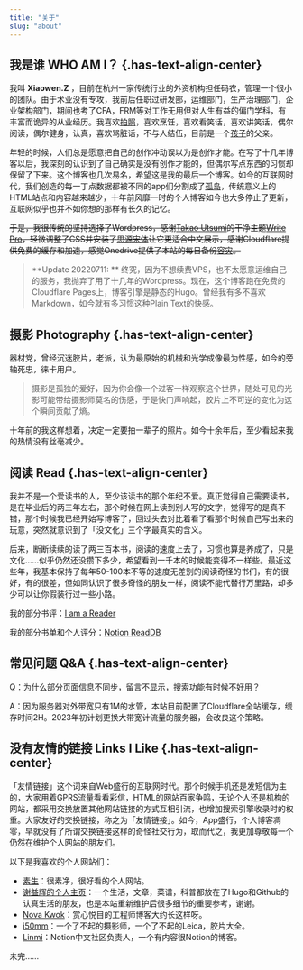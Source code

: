 ```yaml
---
title: "关于"
slug: "about"
---
```

## **我是谁 WHO AM I？** {.has-text-align-center}

我叫 **Xiaowen.Z** ，目前在杭州一家传统行业的外资机构担任码农，管理一个很小的团队。由于术业没有专攻，我前后任职过研发部，运维部门，生产治理部门，企业架构部门，期间也考了CFA，FRM等对工作无用但对人生有益的偏门学科，有丰富而诡异的从业经历。我喜欢<a href="https://xiaowenz.myportfolio.com/" target="_blank" rel="noreferrer noopener" title="拍照">拍照</a>，喜欢烹饪，喜欢看笑话，喜欢讲笑话，偶尔阅读，偶尔健身，认真，喜欢骂脏话，不与人结伍，目前是一个[孩子][1]的父亲。

年轻的时候，人们总是愿意把自己的创作冲动误以为是创作才能。在写了十几年博客以后，我深刻的认识到了自己确实是没有创作才能的，但偶尔写点东西的习惯却保留了下来。这个博客也几次易名，希望这是我的最后一个博客。如今的互联网时代，我们创造的每一丁点数据都被不同的app们分割成了[孤岛][2]，传统意义上的HTML站点和内容越来越少，十年前风靡一时的个人博客如今也大多停止了更新，互联网似乎也并不如你想的那样有长久的记忆。

~~于是，我很传统的坚持选择了Wordpress，感谢<a href="https://profiles.wordpress.org/utsumit/" target="_blank" rel="noreferrer noopener" title="Takao Utsumi">Takao Utsumi</a>的干净主题<a href="https://themegraphy.com/wordpress-themes/write/" target="_blank" rel="noreferrer noopener" title="Write Pro">Write Pro</a>，轻微调整了CSS并安装了<a href="https://fonts.google.com/noto/specimen/Noto+Serif+SC" target="_blank" rel="noreferrer noopener" title="思源宋体">思源宋体</a>让它更适合中文展示，感谢Cloudflare提供免费的缓存和加速，感觉Onedrive提供了本站的每日备份[容灾][3]。~~

> **Update 20220711: ** 终究，因为不想续费VPS，也不太愿意运维自己的服务，我抛弃了用了十几年的Wordpress。现在，这个博客跑在免费的Cloudflare Pages上，博客引擎是静态的Hugo。曾经我有多不喜欢Markdown，如今就有多习惯这种Plain Text的快感。

## **摄影 Photography** {.has-text-align-center}

器材党，曾经沉迷胶片，老派，认为最原始的机械和光学成像最为性感，如今的旁轴死忠，徕卡用户。

<blockquote class="wp-block-quote">
  <p>
    摄影是孤独的爱好，因为你会像一个过客一样观察这个世界，随处可见的光影可能带给摄影师莫名的伤感，于是快门声响起，胶片上不可逆的变化为这个瞬间贡献了熵。
  </p>
</blockquote>

十年前的我这样想着，决定一定要拍一辈子的照片。如今十余年后，至少看起来我的热情没有丝毫减少。

## **阅读 Read** {.has-text-align-center}

我并不是一个爱读书的人，至少该读书的那个年纪不爱。真正觉得自己需要读书，是在毕业后的两三年左右，那个时候在网上读到别人写的文字，觉得写的是真不错，那个时候我已经开始写博客了，回过头去对比着看了看那个时候自己写出来的玩意，突然就意识到了「没文化」三个字最真实的含义。

后来，断断续续的读了两三百本书，阅读的速度上去了，习惯也算是养成了，只是文化……似乎仍然还没攒下多少，希望看到一千本的时候能变得不一样些。最近这些年，我基本保持了每年50-100本不等的速度无差别的阅读奇怪的书们，有的很好，有的很差，但如同认识了很多奇怪的朋友一样，阅读不能代替行万里路，却多少可以让你假装行过一些小路。

我的部分书评：[I am a Reader][4]

我的部分书单和个人评分：<a href="https://notion.xiaowenz.com/98b1754b7d6a4a6daa70a201730def6b?v=296f261a59444a2a96c6c602a6c6cfff" target="_blank" rel="noreferrer noopener" title="Notion ReadDB">Notion ReadDB</a>

## **常见问题 Q&A** {.has-text-align-center}

Q：为什么部分页面信息不同步，留言不显示，搜索功能有时候不好用？

A：因为服务器对外带宽只有1M的水管，本站目前配置了Cloudflare全站缓存，缓存时间2H。2023年初计划更换大带宽计流量的服务器，会改良这个策略。

## **没有友情的链接 Links I Like** {.has-text-align-center}

「友情链接」这个词来自Web盛行的互联网时代。那个时候手机还是发短信为主的，大家用着GPRS流量看看彩信，HTML的网站百家争鸣，无论个人还是机构的网站，都采用交换放置其他网站链接的方式互相引流，也增加搜索引擎收录时的权重。大家友好的交换链接，称之为「友情链接」。如今，App盛行，个人博客凋零，早就没有了所谓交换链接这样的奇怪社交行为，取而代之，我更加尊敬每一个仍然在维护个人网站的朋友们。

以下是我喜欢的个人网站们：

  * <a href="https://z.arlmy.me/" target="_blank" rel="noreferrer noopener" title="素生">素生</a>：很素净，很好看的个人网站。
  * <a href="https://yihui.org/" target="_blank" rel="noreferrer noopener" title="谢益辉的个人主页">谢益辉的个人主页</a>：一个生活，文章，菜谱，科普都放在了Hugo和Github的认真生活的朋友，也是本站重新维护后很多细节的重要参考，谢谢。
  * <a href="https://nova.moe/" target="_blank" rel="noreferrer noopener" title="Nova Kwok">Nova Kwok</a>：赏心悦目的工程师博客大约长这样呀。
  * <a href="https://i50mm.com/" target="_blank" rel="noreferrer noopener" title="i50mm">i50mm</a>：一个了不起的摄影师，一个了不起的Leica，胶片大全。
  * <a href="https://Linmi.cc" target="_blank" rel="noreferrer noopener" title="Linmi">Linmi</a>：Notion中文社区负责人，一个有内容很Notion的博客。

未完……

 [1]: /2021/12/31/153.html "孩子"
 [2]: /2020/09/02/82.html "孤岛"
 [3]: /2022/02/27/247.html "容灾"
 [4]: /categories/i-am-a-reader "I am a Reader"